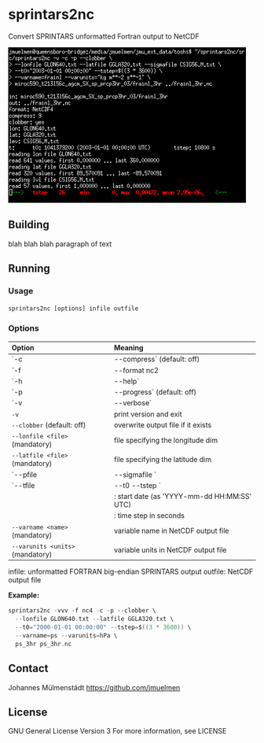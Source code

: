 # sprintars2nc
Convert SPRINTARS unformatted Fortran output to NetCDF

![Screenshot](screenshot.png)

## Building

blah blah blah paragraph of text

## Running

### Usage
`sprintars2nc [options] infile outfile`

### Options
|Option                                        |Meaning|
|:---                                          |:---|
|`-c | --compress`            (default: off)   |enable compression (implies `-f nc4`)|
|`-f | --format nc2 | nc4`    (default: nc2)   |create NetCDF v2 or v4 file?|
|`-h | --help`                                 |print this message and exit|
|`-p | --progress`            (default: off)   |enable progress bar|
|`-v | --verbose`                              |increase verbosity; may be repeated|
|`-v`                                          |print version and exit|
|`--clobber`                  (default: off)   |overwrite output file if it exists|
|`--lonfile <file>`           (mandatory)      |file specifying the longitude dim|
|`--latfile <file>`           (mandatory)      |file specifying the latitude dim|
|`--pfile <file> | --sigmafile <file>`         |file specifying the vertical dim (mandatory for 3D fields)|
|`--tfile <file> | --t0 <t0> --tstep <step>`   |specification of the time dim|
|                                              |<t0>: start date (as 'YYYY-mm-dd HH:MM:SS' UTC)|
|                                              |<step>: time step in seconds|
|`--varname <name>`           (mandatory)      |variable name in NetCDF output file|
|`--varunits <units>`         (mandatory)      |variable units in NetCDF output file|

infile:    unformatted FORTRAN big-endian SPRINTARS output
outfile:   NetCDF output file

**Example:**
```c
sprintars2nc -vvv -f nc4 -c -p --clobber \
  --lonfile GLON640.txt --latfile GGLA320.txt \
  --t0="2000-01-01 00:00:00" --tstep=$((3 * 3600)) \
  --varname=ps --varunits=hPa \
  ps_3hr ps_3hr.nc
```

## Contact
Johannes Mülmenstädt
https://github.com/jmuelmen

## License
GNU General License Version 3
For more information, see LICENSE